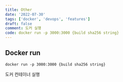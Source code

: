 ```yaml
---
title: Other
date: '2022-07-30'
tags: ['docker', 'devops', 'features']
draft: false
comment: 도커 실행
code: docker run -p 3000:3000 {build sha256 string}
---
```


## Docker run

```docker
docker run -p 3000:3000 {build sha256 string}
```

도커 컨테이너 실행
